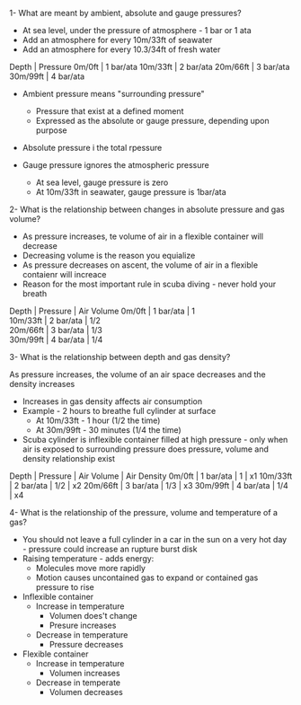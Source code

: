 1- What are meant by ambient, absolute and gauge pressures?

- At sea level, under the pressure of atmosphere - 1 bar or 1 ata
- Add an atmosphere for every 10m/33ft of seawater
- Add an atmosphere for every 10.3/34ft of fresh water

Depth    | Pressure
0m/0ft   | 1 bar/ata
10m/33ft | 2 bar/ata
20m/66ft | 3 bar/ata
30m/99ft | 4 bar/ata

- Ambient pressure means "surrounding pressure"
    - Pressure that exist at a defined moment
    - Expressed as the absolute or gauge pressure, depending upon purpose
- Absolute pressure i the total rpessure

- Gauge pressure ignores the atmospheric pressure
    - At sea level, gauge pressure is zero
    - At 10m/33ft in seawater, gauge pressure is 1bar/ata

2- What is the relationship between changes in absolute pressure and gas volume?

- As pressure increases, te volume of air in a flexible container will decrease
- Decreasing volume is the reason you equialize
- As pressure decreases on ascent, the volume of air in a flexible contaienr will increace
- Reason for the most important rule in scuba diving - never hold your breath

Depth    | Pressure  | Air Volume 
0m/0ft   | 1 bar/ata | 1          
10m/33ft | 2 bar/ata | 1/2        
20m/66ft | 3 bar/ata | 1/3        
30m/99ft | 4 bar/ata | 1/4        

3- What is the relationship between depth and gas density?

 As pressure increases, the volume of an air space decreases and the density increases
- Increases in gas density affects air consumption
- Example - 2 hours to breathe full cylinder at surface
    - At 10m/33ft - 1 hour (1/2 the time)
    - At 30m/99ft - 30 minutes (1/4 the time)
- Scuba cylinder is inflexible container filled at high pressure - only when air is exposed to surrounding pressure does pressure, volume and density relationship exist

Depth    | Pressure  | Air Volume | Air Density
0m/0ft   | 1 bar/ata | 1          | x1
10m/33ft | 2 bar/ata | 1/2        | x2
20m/66ft | 3 bar/ata | 1/3        | x3
30m/99ft | 4 bar/ata | 1/4        | x4

4- What is the relationship of the pressure, volume and temperature of a gas?

- You should not leave a full cylinder in a car in the sun on a very hot day - pressure could increase an rupture burst disk
- Raising temperature - adds energy:
    - Molecules move more rapidly
    - Motion causes uncontained gas to expand or contained gas pressure to rise
- Inflexible container
    - Increase in temperature
        - Volumen does't change
        - Presure increases
    - Decrease in temperature
        - Pressure decreases
- Flexible container
    - Increase in temperature
        - Volumen increases
    - Decrease in temperate
        - Volumen decreases